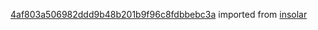 [4af803a506982ddd9b48b201b9f96c8fdbbebc3a](https://github.com/insolar/insolar/commit/4af803a506982ddd9b48b201b9f96c8fdbbebc3a) imported from [insolar](https://github.com/insolar/insolar)
